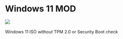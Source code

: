 # Windows 11 MOD
<img src="https://github.com/daviiid99/Windows-10X-Builds/blob/main/Sources/logo.png">
<br/>
<br/>
Windows 11 ISO without TPM 2.0 or Security Boot check
